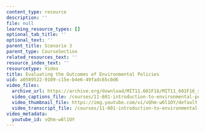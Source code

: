 ```yaml
---
content_type: resource
description: ''
file: null
learning_resource_types: []
optional_tab_title: ''
optional_text: ''
parent_title: Scenario 3
parent_type: CourseSection
related_resources_text: ''
resource_index_text: ''
resourcetype: Video
title: Evaluating the Outcomes of Environmental Policies
uid: a0589522-9109-c15e-b4e6-49fadc65c0d6
video_files:
  archive_url: https://archive.org/download/MIT11.601F16/MIT11_601F16_s03_300k.mp4
  video_captions_file: /courses/11-601-introduction-to-environmental-policy-and-planning-fall-2016/25a5304d9f815d008f93bd1b9aea55fc_vQhm-w6l1OY.vtt
  video_thumbnail_file: https://img.youtube.com/vi/vQhm-w6l1OY/default.jpg
  video_transcript_file: /courses/11-601-introduction-to-environmental-policy-and-planning-fall-2016/ef520e1531eeb640ae99c34b3b2038f6_vQhm-w6l1OY.pdf
video_metadata:
  youtube_id: vQhm-w6l1OY
---
```

